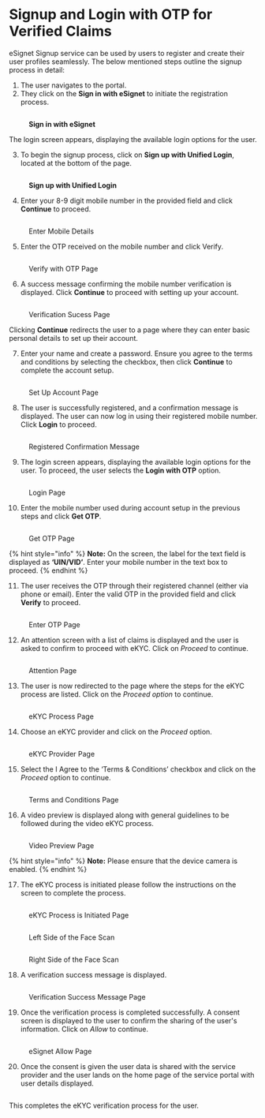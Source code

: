 # Signup and Login with OTP for Verified Claims

eSignet Signup service can be used by users to register and create their user profiles seamlessly. The below mentioned steps outline the signup process in detail:

1. The user navigates to the portal.
2. They click on the **Sign in with eSignet** to initiate the registration process.

<figure><img src="../../../.gitbook/assets/signin_with_eSignet.png" alt=""><figcaption><p><strong>Sign in with eSignet</strong></p></figcaption></figure>

The login screen appears, displaying the available login options for the user.

3. To begin the signup process, click on **Sign up with Unified Login**, located at the bottom of the page.

<figure><img src="../../../.gitbook/assets/signin_with_unified_login.png" alt=""><figcaption><p><strong>Sign up with Unified Login</strong></p></figcaption></figure>

4. Enter your 8-9 digit mobile number in the provided field and click **Continue** to proceed.

<figure><img src="../../../.gitbook/assets/enter_mobile_details.png" alt=""><figcaption><p>Enter Mobile Details</p></figcaption></figure>

5. Enter the OTP received on the mobile number and click Verif&#x79;_._

<figure><img src="../../../.gitbook/assets/eSignet_Otp.png" alt=""><figcaption><p>Verify with OTP Page</p></figcaption></figure>

6. A success message confirming the mobile number verification is displayed. Click **Continue** to proceed with setting up your account.

<figure><img src="../../../.gitbook/assets/eSignet_Success_page.png" alt=""><figcaption><p>Verification Sucess Page</p></figcaption></figure>

Clicking **Continue** redirects the user to a page where they can enter basic personal details to set up their account.

7. Enter your name and create a password. Ensure you agree to the terms and conditions by selecting the checkbox, then click **Continue** to complete the account setup.

<figure><img src="../../../.gitbook/assets/eSignet_setup_account.png" alt=""><figcaption><p>Set Up Account Page</p></figcaption></figure>

8. The user is successfully registered, and a confirmation message is displayed. The user can now log in using their registered mobile number. Click **Login** to proceed.

<figure><img src="../../../.gitbook/assets/eSignet_confirmation_message.png" alt=""><figcaption><p>Registered Confirmation Message</p></figcaption></figure>

9. The login screen appears, displaying the available login options for the user. To proceed, the user selects the **Login with OTP** option.

<figure><img src="../../../.gitbook/assets/Login_Screen.png" alt=""><figcaption><p>Login Page</p></figcaption></figure>

10. Enter the mobile number used during account setup in the previous steps and click **Get OTP**.

<figure><img src="../../../.gitbook/assets/eSignet_Get_OTP.png" alt=""><figcaption><p>Get OTP Page</p></figcaption></figure>

{% hint style="info" %}
**Note:** On the screen, the label for the text field is displayed as **‘UIN/VID’**. Enter your mobile number in the text box to proceed.
{% endhint %}

11. The user receives the OTP through their registered channel (either via phone or email). Enter the valid OTP in the provided field and click **Verify** to proceed.

<figure><img src="../../../.gitbook/assets/eSignet_OTP_Verify.png" alt=""><figcaption><p>Enter OTP Page</p></figcaption></figure>

12. An attention screen with a list of claims is displayed and the user is asked to confirm to proceed with eKYC. Click on _Proceed_ to continue.

<figure><img src="../../../.gitbook/assets/Attention_Page.png" alt=""><figcaption><p>Attention Page</p></figcaption></figure>

13. The user is now redirected to the page where the steps for the eKYC process are listed. Click on the _Proceed option_ to continue.

<figure><img src="../../../.gitbook/assets/eSignet_eKYC_Page.png" alt=""><figcaption><p>eKYC Process Page</p></figcaption></figure>

14. Choose an eKYC provider and click on the _Proceed_ option.

<figure><img src="../../../.gitbook/assets/eKYC_Service_Provide.png" alt=""><figcaption><p>eKYC Provider Page</p></figcaption></figure>

15. Select the I Agree to the ‘Terms & Conditions’ checkbox and click on the _Proceed_ option to continue.

<figure><img src="../../../.gitbook/assets/eSignet_Terms_Conditions.png" alt=""><figcaption><p>Terms and Conditions Page</p></figcaption></figure>

16. A video preview is displayed along with general guidelines to be followed during the video eKYC process.

<figure><img src="../../../.gitbook/assets/eSignet_Video_Preview.png" alt=""><figcaption><p>Video Preview Page</p></figcaption></figure>

{% hint style="info" %}
**Note:** Please ensure that the device camera is enabled.
{% endhint %}

17. The eKYC process is initiated please follow the instructions on the screen to complete the process.

<figure><img src="../../../.gitbook/assets/eKYC_Process_Initiated.png" alt=""><figcaption><p>eKYC Process is Initiated Page</p></figcaption></figure>

<figure><img src="../../../.gitbook/assets/eKYC_Left.png" alt=""><figcaption><p>Left Side of the Face Scan</p></figcaption></figure>

<figure><img src="../../../.gitbook/assets/eKYC_Right.png" alt=""><figcaption><p>Right Side of the Face Scan</p></figcaption></figure>

18. A verification success message is displayed.

<figure><img src="../../../.gitbook/assets/Verification_Success_Msg.png" alt=""><figcaption><p>Verification Success Message Page</p></figcaption></figure>

19. Once the verification process is completed successfully. A consent screen is displayed to the user to confirm the sharing of the user's information. Click on _Allow_ to continue.

<figure><img src="../../../.gitbook/assets/eSignet_Allow.png" alt=""><figcaption><p>eSignet Allow Page</p></figcaption></figure>

20. Once the consent is given the user data is shared with the service provider and the user lands on the home page of the service portal with user details displayed.

<figure><img src="../../../.gitbook/assets/eSignet_Consent_Screen.png" alt=""><figcaption></figcaption></figure>

This completes the eKYC verification process for the user.
